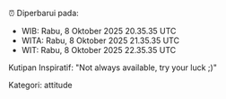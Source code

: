 ⏰ Diperbarui pada:
- WIB: Rabu, 8 Oktober 2025 20.35.35 UTC
- WITA: Rabu, 8 Oktober 2025 21.35.35 UTC
- WIT: Rabu, 8 Oktober 2025 22.35.35 UTC

Kutipan Inspiratif:
"Not always available, try your luck ;)"


Kategori: attitude

